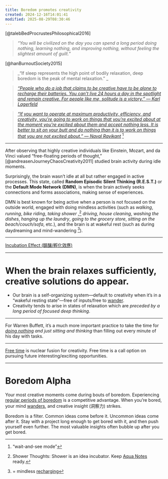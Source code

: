 ```yaml
---
title: Boredom promotes creativity
created: 2024-12-16T14:01:41
modified: 2025-08-29T08:30:46
---
```


[@talebBedProcrustesPhilosophical2016]

> _“You will be civilized on the day you can spend a long period doing nothing, learning nothing, and improving nothing, without feeling the slightest amount of guilt.”_

[@hanBurnoutSociety2015]

> _“If sleep represents the high point of bodily relaxation, deep boredom is the peak of mental relaxation.” _

> _[“People who do a job that claims to be creative have to be alone to recharge their batteries. You can’t live 24 hours a day in the spotlight and remain creative. For people like me, solitude is a victory.” — Karl Lagerfeld](https://www.goodreads.com/quotes/324395-people-who-do-a-job-that-claims-to-be-creative)_

> _[“If you want to operate at maximum productivity, efficiency, and creativity, you're going to work on things that you're excited about at the moment you're excited about them and accept nothing less. It is better to sit on your butt and do nothing than it is to work on things that you are not excited about.” — Naval Ravikant](https://podclips.com/c/its-better-to-do-nothing-than-work-on-something-youre-not-excited-about)_ [^1]

---

After observing that highly creative individuals like Einstein, Mozart, and da Vinci valued “free-floating periods of thought,” [@andreasenJourneyChaosCreativity2011] studied brain activity during idle moments.

Surprisingly, the brain wasn’t idle at all but rather engaged in active processes. This state, called **Random Episodic Silent Thinking (R.E.S.T.)** or the **Default Mode Network (DMN)**, is when the brain actively seeks connections and forms associations, making sense of experiences.

DMN is best known for being active when a person is not focused on the outside world, engaged with doing mindless activities (such as _walking_, _running_, _bike riding_, _taking shower_ ,[^2] _driving_, _house cleaning_, _washing the dishes_, _hanging up the laundry_, _going to the grocery store_, _sitting on the beach/couch/sofa_, etc.), and the brain is at wakeful rest (such as during daydreaming and mind-wandering [^3]).

---

[Incubation Effect (醞釀/孵化效應)](https://www.google.com/search?q=Incubation+Psychology)

---

# When the brain relaxes sufficiently, creative solutions do appear.

* Our brain is a self-organizing system—default to creativity when it’s in a “wakeful resting state”—free of inputs/free to [wander](wander.md).
* Creativity tends to arise in states of relaxation which are _preceded by a long period of focused deep thinking_.

---

For Warren Buffett, it’s a much more important practice to take the time for _[doing nothing](wu-wei.md) and just sitting and thinking_ than filling out every minute of his day with tasks.

---

[Free time](slackness.md) is nuclear fusion for creativity. Free time is a call option on pursuing future interesting/exciting opportunities.

---

# Boredom Alpha

Your most creative moments come during bouts of boredom. Experiencing [regular periods of boredom](solitude.md) is a competitive advantage. When you’re bored, your mind [wanders](wander.md), and creative insight (洞察力) strikes.

Boredom is a filter. Common ideas come before it. Uncommon ideas come after it. Stay with a project long enough to get bored with it, and then push yourself even further. The most valuable insights often bubble up after you get bored.

[^1]: “wait-and-see mode”
[^2]: Shower Thoughts: Shower is an idea incubator. Keep [Aqua Notes](https://www.myaquanotes.com/) ready.
[^3]: = mindless [recharging](rest,%20reset,%20relax,%20recharge.md)
